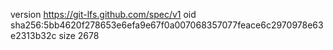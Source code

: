 version https://git-lfs.github.com/spec/v1
oid sha256:5bb4620f278653e6efa9e67f0a007068357077feace6c2970978e63e2313b32c
size 2678

